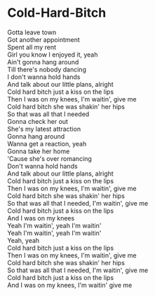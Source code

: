 # Cold-Hard-Bitch

Gotta leave town  
Got another appointment  
Spent all my rent  
Girl you know I enjoyed it, yeah  
Ain't gonna hang around  
Till there's nobody dancing  
I don't wanna hold hands  
And talk about our little plans, alright  
Cold hard bitch just a kiss on the lips  
Then I was on my knees, I'm waitin', give me  
Cold hard bitch she was shakin' her hips  
So that was all that I needed  
Gonna check her out  
She's my latest attraction  
Gonna hang around  
Wanna get a reaction, yeah  
Gonna take her home  
'Cause she's over romancing  
Don't wanna hold hands  
And talk about our little plans, alright  
Cold hard bitch just a kiss on the lips  
Then I was on my knees, I'm waitin', give me  
Cold hard bitch she was shakin' her hips  
So that was all that I needed, I'm waitin', give me  
Cold hard bitch just a kiss on the lips  
And I was on my knees  
Yeah I'm waitin', yeah I'm waitin'  
Yeah I'm waitin', yeah I'm waitin'  
Yeah, yeah  
Cold hard bitch just a kiss on the lips  
Then I was on my knees, I'm waitin', give me  
Cold hard bitch she was shakin' her hips  
So that was all that I needed, I'm waitin', give me  
Cold hard bitch just a kiss on the lips  
And I was on my knees, I'm waitin' give me
